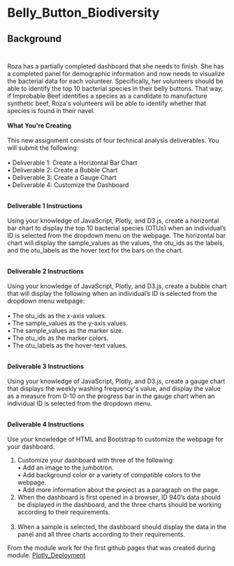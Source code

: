# Belly_Button_Biodiversity

## Background<br><br>

Roza has a partially completed dashboard that she needs to finish. She has a completed panel for demographic information and now needs to visualize the bacterial data for each volunteer. Specifically, her volunteers should be able to identify the top 10 bacterial species in their belly buttons. That way, if Improbable Beef identifies a species as a candidate to manufacture synthetic beef, Roza's volunteers will be able to identify whether that species is found in their navel.<br><br>
**What You're Creating**<br><br>
This new assignment consists of four technical analysis deliverables. You will submit the following:<br><br>
      •	Deliverable 1: Create a Horizontal Bar Chart<br>
      •	Deliverable 2: Create a Bubble Chart<br>
      •	Deliverable 3: Create a Gauge Chart<br>
      •	Deliverable 4: Customize the Dashboard<br><br>

**Deliverable 1 Instructions**<br><br>
Using your knowledge of JavaScript, Plotly, and D3.js, create a horizontal bar chart to display the top 10 bacterial species (OTUs) when an individual’s ID is selected from the dropdown menu on the webpage. The horizontal bar chart will display the sample_values as the values, the otu_ids as the labels, and the otu_labels as the hover text for the bars on the chart.<br><br>

**Deliverable 2 Instructions**<br><br>
Using your knowledge of JavaScript, Plotly, and D3.js, create a bubble chart that will display the following when an individual’s ID is selected from the dropdown menu webpage:<br><br>
      •	The otu_ids as the x-axis values.<br>
      •	The sample_values as the y-axis values.<br>
      •	The sample_values as the marker size.<br>
      •	The otu_ids as the marker colors.<br>
      •	The otu_labels as the hover-text values.<br><br>

**Deliverable 3 Instructions**<br><br>
Using your knowledge of JavaScript, Plotly, and D3.js, create a gauge chart that displays the weekly washing frequency's value, and display the value as a measure from 0-10 on the progress bar in the gauge chart when an individual ID is selected from the dropdown menu.<br><br>

**Deliverable 4 Instructions**<br><br>
Use your knowledge of HTML and Bootstrap to customize the webpage for your dashboard.<br>
1.	Customize your dashboard with three of the following:<br>
            •	Add an image to the jumbotron.<br>
            •	Add background color or a variety of compatible colors to the webpage.<br>
            •	Add more information about the project as a paragraph on the page.<br>
2.	When the dashboard is first opened in a browser, ID 940’s data should be displayed in the dashboard, and the three charts should be working according to their requirements.<br><br>
3.	When a sample is selected, the dashboard should display the data in the panel and all three charts according to their requirements.

From the module work for the first github pages that was created during module.  [Plotly_Deployment](https://whitneyshine.github.io/plotly_deployment/)

